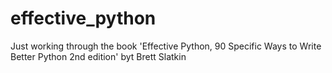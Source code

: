 # effective_python

Just working through the book 'Effective Python, 90 Specific Ways to Write Better Python 2nd edition' byt Brett Slatkin
